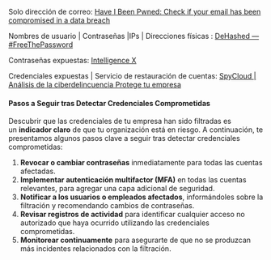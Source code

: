 
Solo dirección de correo:
[Have I Been Pwned: Check if your email has been compromised in a data breach](https://haveibeenpwned.com/)

Nombres de usuario | Contraseñas |IPs | Direcciones físicas : [DeHashed — #FreeThePassword](https://dehashed.com/)

Contraseñas expuestas: [Intelligence X](https://intelx.io/)

Credenciales expuestas | Servicio de restauración de cuentas: [SpyCloud | Análisis de la ciberdelincuencia Protege tu empresa](https://spycloud.com/es/)

#### **Pasos a Seguir tras Detectar Credenciales Comprometidas**

Descubrir que las credenciales de tu empresa han sido filtradas es un **indicador claro** de que tu organización está en riesgo. A continuación, te presentamos algunos pasos clave a seguir tras detectar credenciales comprometidas:

1. **Revocar o cambiar contraseñas** inmediatamente para todas las cuentas afectadas.
2. **Implementar autenticación multifactor (MFA)** en todas las cuentas relevantes, para agregar una capa adicional de seguridad.
3. **Notificar a los usuarios o empleados afectados**, informándoles sobre la filtración y recomendando cambios de contraseñas.
4. **Revisar registros de actividad** para identificar cualquier acceso no autorizado que haya ocurrido utilizando las credenciales comprometidas.
5. **Monitorear continuamente** para asegurarte de que no se produzcan más incidentes relacionados con la filtración.
